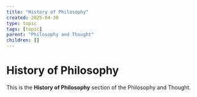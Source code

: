 ```yaml
---
title: "History of Philosophy"
created: 2025-04-30
type: topic
tags: [topic]
parent: "Philosophy and Thought"
children: []
---
```


# History of Philosophy

This is the **History of Philosophy** section of the Philosophy and Thought.
